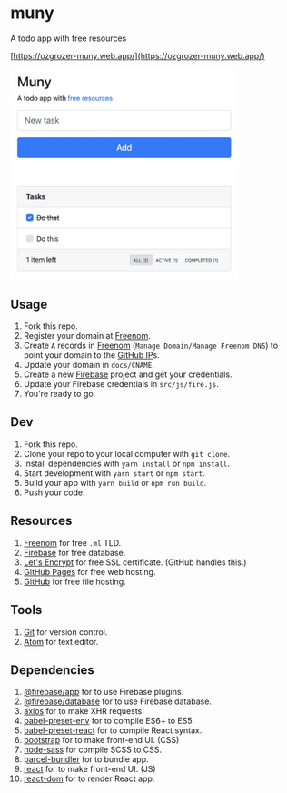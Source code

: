 # muny

A todo app with free resources

[https://ozgrozer-muny.web.app/](https://ozgrozer-muny.web.app/)

<img src="./preview/1.jpg" alt="" width="400" />

## Usage

1. Fork this repo.
2. Register your domain at [Freenom](http://www.freenom.com/en/index.html?lang=en).
3. Create `A` records in [Freenom](https://my.freenom.com/clientarea.php?action=domains&language=english) (`Manage Domain/Manage Freenom DNS`) to point your domain to the [GitHub IP](https://help.github.com/articles/setting-up-an-apex-domain/#configuring-a-records-with-your-dns-provider)s.
4. Update your domain in `docs/CNAME`.
5. Create a new [Firebase](https://console.firebase.google.com/) project and get your credentials.
6. Update your Firebase credentials in `src/js/fire.js`.
7. You're ready to go.

## Dev

1. Fork this repo.
2. Clone your repo to your local computer with `git clone`.
3. Install dependencies with `yarn install` or `npm install`.
4. Start development with `yarn start` or `npm start`.
5. Build your app with `yarn build` or `npm run build`.
6. Push your code.

## Resources

1. [Freenom](http://www.freenom.com/en/index.html?lang=en) for free `.ml` TLD.
2. [Firebase](https://firebase.google.com/) for free database.
3. [Let's Encrypt](https://letsencrypt.org/) for free SSL certificate. (GitHub handles this.)
4. [GitHub Pages](https://pages.github.com/) for free web hosting.
5. [GitHub](https://github.com/) for free file hosting.

## Tools

1. [Git](https://git-scm.com/) for version control.
2. [Atom](https://atom.io/) for text editor.

## Dependencies

1. [@firebase/app](https://www.npmjs.com/package/@firebase/app) for to use Firebase plugins.
2. [@firebase/database](https://www.npmjs.com/package/@firebase/database) for to use Firebase database.
3. [axios](https://www.npmjs.com/package/axios) for to make XHR requests.
4. [babel-preset-env](https://www.npmjs.com/package/babel-preset-env) for to compile ES6+ to ES5.
5. [babel-preset-react](https://www.npmjs.com/package/babel-preset-react) for to compile React syntax.
6. [bootstrap](https://www.npmjs.com/package/bootstrap) for to make front-end UI. (CSS)
7. [node-sass](https://www.npmjs.com/package/node-sass) for compile SCSS to CSS.
8. [parcel-bundler](https://www.npmjs.com/package/parcel-bundler) for to bundle app.
9. [react](https://www.npmjs.com/package/react) for to make front-end UI. (JS)
10. [react-dom](https://www.npmjs.com/package/react-dom) for to render React app.
